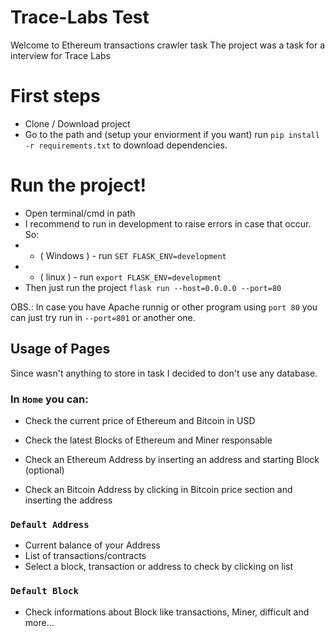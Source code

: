 # Trace-Labs Test
Welcome to Ethereum transactions crawler task
The project was a task for a interview for Trace Labs

# First steps
 - Clone / Download project
 - Go to the path and (setup your enviorment if you want) run ```pip install -r requirements.txt``` to download dependencies.
 
# Run the project!
 - Open terminal/cmd in path
 - I recommend to run in development to raise errors in case that occur. So:
 - - ( Windows ) - run ```SET FLASK_ENV=development```
 - - ( linux ) - run ```export FLASK_ENV=development```
 - Then just run the project ```flask run --host=0.0.0.0 --port=80```

 OBS.: In case you have Apache runnig or other program using ```port 80``` you can just try run in ```--port=801``` or another one.


## Usage of Pages
Since wasn't anything to store in task I decided to don't use any database.
### In ```Home``` you can:
- Check the current price of Ethereum and Bitcoin in USD
- Check the latest Blocks of Ethereum and Miner responsable
- Check an Ethereum Address by inserting an address and starting Block (optional)

- Check an Bitcoin Address by clicking in Bitcoin price section and inserting the address

### ```Default Address```
- Current balance of your Address
- List of transactions/contracts
- Select a block, transaction or address to check by clicking on list

### ```Default Block```
- Check informations about Block like transactions, Miner, difficult and more...


